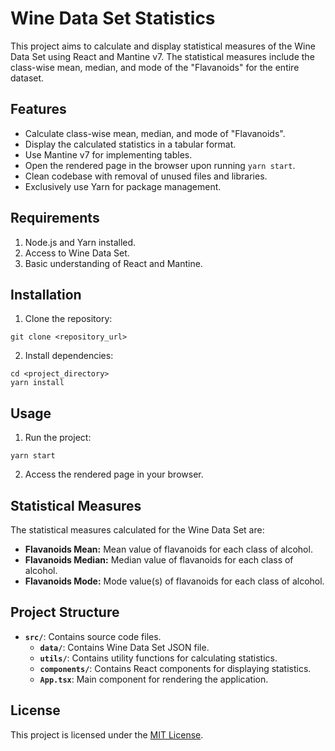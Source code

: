 # Wine Data Set Statistics

This project aims to calculate and display statistical measures of the Wine Data Set using React and Mantine v7. The statistical measures include the class-wise mean, median, and mode of the "Flavanoids" for the entire dataset.

## Features

- Calculate class-wise mean, median, and mode of "Flavanoids".
- Display the calculated statistics in a tabular format.
- Use Mantine v7 for implementing tables.
- Open the rendered page in the browser upon running `yarn start`.
- Clean codebase with removal of unused files and libraries.
- Exclusively use Yarn for package management.

## Requirements

1. Node.js and Yarn installed.
2. Access to Wine Data Set.
3. Basic understanding of React and Mantine.

## Installation

1. Clone the repository:

```
git clone <repository_url>
```

2. Install dependencies:

```
cd <project_directory>
yarn install
```

## Usage

1. Run the project:

```
yarn start
```

2. Access the rendered page in your browser.

## Statistical Measures

The statistical measures calculated for the Wine Data Set are:

- **Flavanoids Mean:** Mean value of flavanoids for each class of alcohol.
- **Flavanoids Median:** Median value of flavanoids for each class of alcohol.
- **Flavanoids Mode:** Mode value(s) of flavanoids for each class of alcohol.

## Project Structure

- **`src/`**: Contains source code files.
  - **`data/`**: Contains Wine Data Set JSON file.
  - **`utils/`**: Contains utility functions for calculating statistics.
  - **`components/`**: Contains React components for displaying statistics.
  - **`App.tsx`**: Main component for rendering the application.

## License

This project is licensed under the [MIT License](LICENSE).